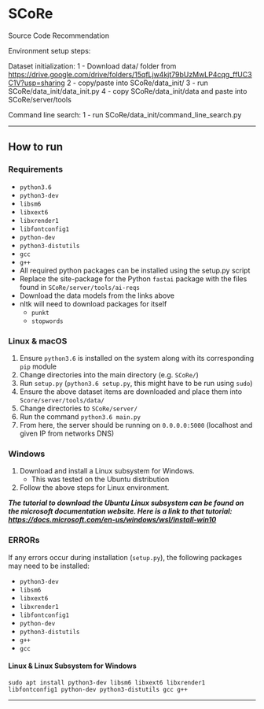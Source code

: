 # SCoRe
Source Code Recommendation

Environment setup steps:

Dataset initialization:
  1 - Download data/ folder from https://drive.google.com/drive/folders/15qfLjw4kjt79bUzMwLP4cqg_ffUC3C1V?usp=sharing
  2 - copy/paste into SCoRe/data_init/
  3 - run SCoRe/data_init/data_init.py
  4 - copy SCoRe/data_init/data and paste into SCoRe/server/tools
  
  
Command line search:
  1 - run SCoRe/data_init/command_line_search.py
  
---

## How to run

### Requirements

- `python3.6`
- `python3-dev`
- `libsm6`
- `libxext6`
- `libxrender1`
- `libfontconfig1`
- `python-dev`
- `python3-distutils`
- `gcc`
- `g++`
- All required python packages can be installed using the setup.py script
- Replace the site-package for the Python `fastai` package with the files found in `SCoRe/server/tools/ai-reqs`
- Download the data models from the links above
- nltk will need to download packages for itself
    - `punkt`
    - `stopwords`



### Linux & macOS

1. Ensure `python3.6` is installed on the system along with its corresponding `pip` module
2. Change directories into the main directory (e.g. `SCoRe/`)
3. Run `setup.py` (`python3.6 setup.py`, this might have to be run using `sudo`)
4. Ensure the above dataset items are downloaded and place them into `Score/server/tools/data/`
5. Change directories to `SCoRe/server/`
6. Run the command `python3.6 main.py`
7. From here, the server should be running on `0.0.0.0:5000` (localhost and given IP from networks DNS)

### Windows

1. Download and install a Linux subsystem for Windows.
    - This was tested on the Ubuntu distribution
2. Follow the above steps for Linux environment.

***The tutorial to download the Ubuntu Linux subsystem can be found on the microsoft documentation website. Here is a link to that tutorial: https://docs.microsoft.com/en-us/windows/wsl/install-win10***

### ERRORs

If any errors occur during installation (`setup.py`), the following packages may need to be installed:

- `python3-dev`
- `libsm6`
- `libxext6`
- `libxrender1`
- `libfontconfig1`
- `python-dev`
- `python3-distutils`
- `g++`
- `gcc`

#### Linux & Linux Subsystem for Windows

`sudo apt install python3-dev libsm6 libxext6 libxrender1 libfontconfig1 python-dev python3-distutils gcc g++`

---
